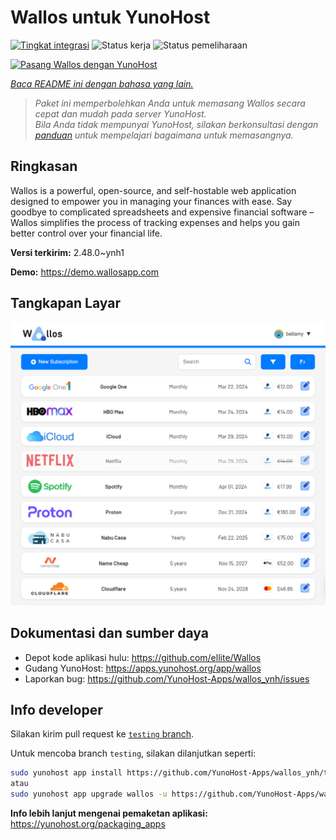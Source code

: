 <!--
N.B.: README ini dibuat secara otomatis oleh <https://github.com/YunoHost/apps/tree/master/tools/readme_generator>
Ini TIDAK boleh diedit dengan tangan.
-->

# Wallos untuk YunoHost

[![Tingkat integrasi](https://apps.yunohost.org/badge/integration/wallos)](https://ci-apps.yunohost.org/ci/apps/wallos/)
![Status kerja](https://apps.yunohost.org/badge/state/wallos)
![Status pemeliharaan](https://apps.yunohost.org/badge/maintained/wallos)

[![Pasang Wallos dengan YunoHost](https://install-app.yunohost.org/install-with-yunohost.svg)](https://install-app.yunohost.org/?app=wallos)

*[Baca README ini dengan bahasa yang lain.](./ALL_README.md)*

> *Paket ini memperbolehkan Anda untuk memasang Wallos secara cepat dan mudah pada server YunoHost.*  
> *Bila Anda tidak mempunyai YunoHost, silakan berkonsultasi dengan [panduan](https://yunohost.org/install) untuk mempelajari bagaimana untuk memasangnya.*

## Ringkasan

Wallos is a powerful, open-source, and self-hostable web application designed to empower you in managing your finances with ease. Say goodbye to complicated spreadsheets and expensive financial software – Wallos simplifies the process of tracking expenses and helps you gain better control over your financial life.


**Versi terkirim:** 2.48.0~ynh1

**Demo:** <https://demo.wallosapp.com>

## Tangkapan Layar

![Tangkapan Layar pada Wallos](./doc/screenshots/screenshot.png)

## Dokumentasi dan sumber daya

- Depot kode aplikasi hulu: <https://github.com/ellite/Wallos>
- Gudang YunoHost: <https://apps.yunohost.org/app/wallos>
- Laporkan bug: <https://github.com/YunoHost-Apps/wallos_ynh/issues>

## Info developer

Silakan kirim pull request ke [`testing` branch](https://github.com/YunoHost-Apps/wallos_ynh/tree/testing).

Untuk mencoba branch `testing`, silakan dilanjutkan seperti:

```bash
sudo yunohost app install https://github.com/YunoHost-Apps/wallos_ynh/tree/testing --debug
atau
sudo yunohost app upgrade wallos -u https://github.com/YunoHost-Apps/wallos_ynh/tree/testing --debug
```

**Info lebih lanjut mengenai pemaketan aplikasi:** <https://yunohost.org/packaging_apps>
